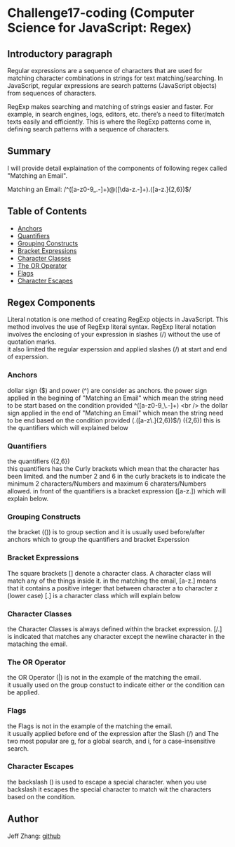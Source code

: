 # Challenge17-coding (Computer Science for JavaScript: Regex)

## Introductory paragraph
Regular expressions are a sequence of characters that are used for matching character combinations in strings for text matching/searching. In JavaScript, regular expressions are search patterns (JavaScript objects) from sequences of characters. <br />

RegExp makes searching and matching of strings easier and faster. For example, in search engines, logs, editors, etc. there’s a need to filter/match texts easily and efficiently. This is where the RegExp patterns come in, defining search patterns with a sequence of characters.

## Summary

I will provide detail explaination of the components of following regex called "Matching an Email". <br />

Matching an Email: /^([a-z0-9_\.-]+)@([\da-z\.-]+)\.([a-z\.]{2,6})$/

## Table of Contents

- [Anchors](#anchors)
- [Quantifiers](#quantifiers)
- [Grouping Constructs](#grouping-constructs)
- [Bracket Expressions](#bracket-expressions)
- [Character Classes](#character-classes)
- [The OR Operator](#the-or-operator)
- [Flags](#flags)
- [Character Escapes](#character-escapes)

## Regex Components
Literal notation is one method of creating RegExp objects in JavaScript. This method involves the use of RegExp literal syntax. RegExp literal notation involves the enclosing of your expression in slashes (/) without the use of quotation marks. <br />
it also limited the regular experssion and applied slashes (/) at start and end of experssion.

### Anchors
dollar sign ($) and power (^) are consider as anchors.
the power sign applied in the begining of "Matching an Email" which mean the string need to be start based on the condition provided ^([a-z0-9_\.-]+) <br />
the dollar sign applied in the end of "Matching an Email" which mean the string need to be end based on the condition provided (.([a-z\.]{2,6})$/)
({2,6}) this is the quantifiers which will explained below
### Quantifiers
the quantifiers ({2,6}) <br />
this quantifiers has the Curly brackets which mean that the character has been limited. and the number 2 and 6 in the curly brackets is to indicate the minimum 2 characters/Numbers and maximum 6 charaters/Numbers allowed.
in front of the quantifiers is a bracket expression  ([a-z\.]) which will explain below.

### Grouping Constructs
the bracket (()) is to group section and it is usually used before/after anchors which to group the quantifiers and bracket Experssion 

### Bracket Expressions
The square brackets [] denote a character class. A character class will match any of the things inside it.
in the matching the email, [a-z\.] means that it contains a positive integer that between character a to character z (lower case)
[\.] is a character class which will explain below

### Character Classes
the Character Classes is always defined within the bracket expression.
[/.] is indicated that matches any character except the newline character in the mataching the email.

### The OR Operator
the OR Operator (|) is not in the example of the matching the email. <br />
it usually used on the group constuct to indicate either or the condition can be applied.

### Flags
the Flags is not in the example of the matching the email. <br />
it usually applied before end of the expression after the Slash (/) and The two most popular are g, for a global search, and i, for a case-insensitive search.

### Character Escapes
the backslash (\) is used to escape a special character. when you use backslash it escapes the special character to match wit the characters based on the condition.

## Author
Jeff Zhang: [github](https://bleachevil.github.io/)
